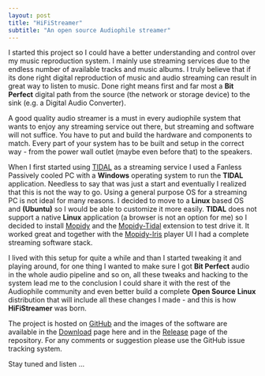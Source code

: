 ```yaml
---
layout: post
title: "HiFiStreamer"
subtitle: "An open source Audiophile streamer"
---
```


I started this project so I could have a better understanding and control over my
music reproduction system. I mainly use streaming services due to the endless number
of available tracks and music albums. I truly believe that if its done right digital
reproduction of music and audio streaming can result in great way to listen to music.
Done right means first and far most a **Bit Perfect** digital path from the source (the 
network or storage device) to the sink (e.g. a Digital Audio Converter).

A good quality audio streamer is a must in every audiophile system that wants to enjoy
any streaming service out there, but streaming and software will not suffice. You have
to put and build the hardware and components to match. Every part of your system has to
be built and setup in the correct way - from the power wall outlet (maybe even before that)
to the speakers.

When I first started using [TIDAL](https://www.tidal.com) as a streaming service I used
a Fanless Passively cooled PC with a **Windows** operating system to run the **TIDAL** application.
Needless to say that was just a start and eventually I realized that this is not the way
to go. Using a general purpose OS for a streaming PC is not ideal for many reasons. I decided
to move to a **Linux** based OS and **(Ubuntu)** so I would be able to customize it more easily.
**TIDAL** does not support a native **Linux** application (a browser is not an option for me)
so I decided to install [Mopidy](https://mopidy.com) and the [Mopidy-Tidal](https://github.com/tehkillerbee/mopidy-tidal) extension to test drive it. It worked great and together with the [Mopidy-Iris](https://mopidy.com/ext/iris/) player UI I had a complete streaming software stack.

I lived with this setup for quite a while and than I started tweaking it and playing around,
for one thing I wanted to make sure I got **Bit Perfect** audio in the whole audio pipeline and so
on, all these tweaks and hacking to the system lead me to the conclusion I could share it with
the rest of the Audiophile community and even better build a complete **Open Source** **Linux** distribution
that will include all these changes I made - and this is how **HiFiStreamer** was born.

The project is hosted on [GitHub](https://www.github.com/orenskl/HiFiStreamer) and the images of the software are
available in the [Download](/downloads) page here and in the [Release](https://github.com/orenskl/HiFiStreamer/releases) page of the repository. For any comments or suggestion please use the GitHub issue tracking system.

Stay tuned and listen ...

